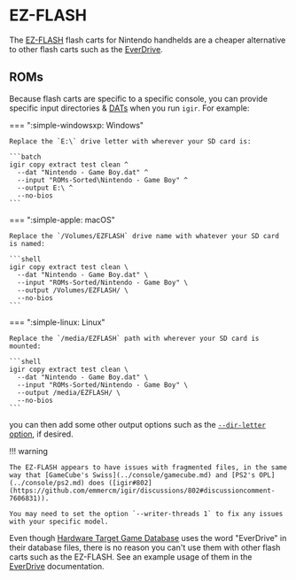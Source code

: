 # EZ-FLASH

The [EZ-FLASH](https://www.ezflash.cn/) flash carts for Nintendo handhelds are a cheaper alternative to other flash carts such as the [EverDrive](everdrive.md).

## ROMs

Because flash carts are specific to a specific console, you can provide specific input directories & [DATs](../../dats/overview.md) when you run `igir`. For example:

=== ":simple-windowsxp: Windows"

    Replace the `E:\` drive letter with wherever your SD card is:

    ```batch
    igir copy extract test clean ^
      --dat "Nintendo - Game Boy.dat" ^
      --input "ROMs-Sorted\Nintendo - Game Boy" ^
      --output E:\ ^
      --no-bios
    ```

=== ":simple-apple: macOS"

    Replace the `/Volumes/EZFLASH` drive name with whatever your SD card is named:

    ```shell
    igir copy extract test clean \
      --dat "Nintendo - Game Boy.dat" \
      --input "ROMs-Sorted/Nintendo - Game Boy" \
      --output /Volumes/EZFLASH/ \
      --no-bios
    ```

=== ":simple-linux: Linux"

    Replace the `/media/EZFLASH` path with wherever your SD card is mounted:

    ```shell
    igir copy extract test clean \
      --dat "Nintendo - Game Boy.dat" \
      --input "ROMs-Sorted/Nintendo - Game Boy" \
      --output /media/EZFLASH/ \
      --no-bios
    ```

you can then add some other output options such as the [`--dir-letter` option](../../output/path-options.md), if desired.

!!! warning

    The EZ-FLASH appears to have issues with fragmented files, in the same way that [GameCube's Swiss](../console/gamecube.md) and [PS2's OPL](../console/ps2.md) does ([igir#802](https://github.com/emmercm/igir/discussions/802#discussioncomment-7606831)).

    You may need to set the option `--writer-threads 1` to fix any issues with your specific model.

Even though [Hardware Target Game Database](https://github.com/frederic-mahe/Hardware-Target-Game-Database) uses the word "EverDrive" in their database files, there is no reason you can't use them with other flash carts such as the EZ-FLASH. See an example usage of them in the [EverDrive](everdrive.md) documentation.
